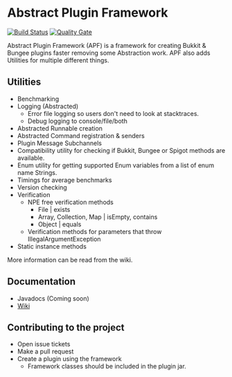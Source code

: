 # Abstract Plugin Framework

[![Build Status](https://travis-ci.org/Rsl1122/Abstract-Plugin-Framework.svg?branch=master)](https://travis-ci.org/Rsl1122/Abstract-Plugin-Framework)
[![Quality Gate](https://sonarcloud.io/api/badges/gate?key=com.djrapitops%3AAbstractPluginFramework)](https://sonarcloud.io/dashboard?id=com.djrapitops%3AAbstractPluginFramework)

Abstract Plugin Framework (APF) is a framework for creating Bukkit & Bungee plugins faster removing some Abstraction work.
APF also adds Utilities for multiple different things.

## Utilities

- Benchmarking
- Logging (Abstracted)
  - Error file logging so users don't need to look at stacktraces.
  - Debug logging to console/file/both
- Abstracted Runnable creation
- Abstracted Command registration & senders
- Plugin Message Subchannels
- Compatibility utility for checking if Bukkit, Bungee or Spigot methods are available.
- Enum utility for getting supported Enum variables from a list of enum name Strings.
- Timings for average benchmarks
- Version checking
- Verification
  - NPE free verification methods
    - File | exists
    - Array, Collection, Map | isEmpty, contains
    - Object | equals
  - Verification methods for parameters that throw IllegalArgumentException
- Static instance methods

More information can be read from the wiki.
  
## Documentation

- Javadocs (Coming soon)
- [Wiki](https://github.com/Rsl1122/Abstract-Plugin-Framework/wiki)

## Contributing to the project

- Open issue tickets
- Make a pull request
- Create a plugin using the framework
  - Framework classes should be included in the plugin jar.
